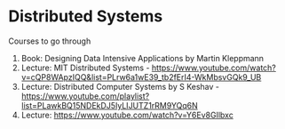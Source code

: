 # Distributed Systems

Courses to go through 
1. Book: Designing Data Intensive Applications by Martin Kleppmann
2. Lecture: MIT Distributed Systems - https://www.youtube.com/watch?v=cQP8WApzIQQ&list=PLrw6a1wE39_tb2fErI4-WkMbsvGQk9_UB
3. Lecture: Distributed Computer Systems by S Keshav - https://www.youtube.com/playlist?list=PLawkBQ15NDEkDJ5IyLIJUTZ1rRM9YQq6N
4. Lecture: https://www.youtube.com/watch?v=Y6Ev8GIlbxc
